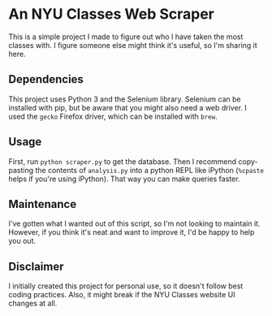 # An NYU Classes Web Scraper
This is a simple project I made to figure out who I have taken the most classes with. I figure someone else might think it's useful, so I'm sharing it here.
## Dependencies
This project uses Python 3 and the Selenium library. Selenium can be installed with pip, but be aware that you might also need a web driver. I used the `gecko` Firefox driver, which can be installed with `brew`.
## Usage
First, run `python scraper.py` to get the database.
Then I recommend copy-pasting the contents of `analysis.py` into a python REPL like iPython (`%cpaste` helps if you're using iPython). That way you can make queries faster.
## Maintenance
I've gotten what I wanted out of this script, so I'm not looking to maintain it.
However, if you think it's neat and want to improve it, I'd be happy to help you out.
## Disclaimer
I initially created this project for personal use, so it doesn't follow best coding practices.
Also, it might break if the NYU Classes website UI changes at all.
